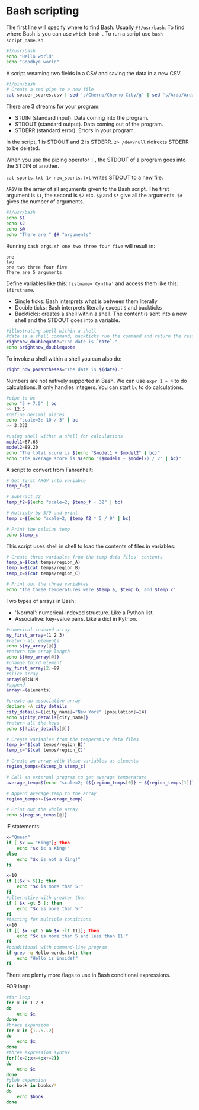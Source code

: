 # Bash scripting

The first line will specify where to find Bash. Usually `#!/usr/bash`. To find where Bash is you can use `which bash `. To run a script use `bash script_name.sh`. 

```bash
#!/usr/bash
echo "Hello world"
echo "Goodbye world"
```

A script renaming two fields in a CSV and saving the data in a new CSV. 

```bash
#!/bin/bash
# Create a sed pipe to a new file
cat soccer_scores.csv | sed 's/Cherno/Cherno City/g' | sed 's/Arda/Arda United/g' > soccer_scores_edited.csv
```

There are 3 streams for your program:

* STDIN (standard input). Data coming into the program.
* STDOUT (standard output). Data coming out of the program.
* STDERR (standard error). Errors in your program.

In the script, 1 is STDOUT and 2 is STDERR. `2> /dev/null` ridirects STDERR to be deleted. 

When you use the piping operator `|` , the STDOUT of a program goes into the STDIN of another. 

`cat sports.txt 1> new_sports.txt` writes STDOUT to a new file. 

`ARGV` is the array of all arguments given to the Bash script. The first argument is `$1`, the second is `$2` etc. `$@` and `$*` give all the arguments. `$#` gives the number of arguments. 

```bash
#!/usr/bash
echo $1
echo $2
echo $@
echo "There are " $# "arguments"
```

Running `bash args.sh one two three four five` will result in: 

```
one
two 
one two three four five
There are 5 arguments
```

Define variables like this: `fistname='Cyntha'` and access them like this: `$firstname`. 

* Single ticks: Bash interprets what is between them literally
* Double ticks: Bash interprets literally except `$` and backticks
* Backticks: creates a shell within a shell. The content is sent into a new shell and the STDOUT goes into a variable. 

```bash
#illustrating shell within a shell
#date is a shell command, backticks run the command and return the result
rightnow_doublequote="The date is `date`."
echo $rightnow_doublequote
```

To invoke a shell within a shell you can also do: 

```bash
right_now_parantheses="The date is $(date)."
```

Numbers are not natively supported in Bash. We can use `expr 1 + 4` to do calculations. It only handles integers. You can start `bc` to do calculations. 

```bash
#pipe to bc
echo "5 + 7.5" | bc 
>> 12.5
#define decimal places
echo "scale=3; 10 / 3" | bc
>> 3.333
```

```bash
#using shell within a shell for calculations
model1=87.65
model2=89.20
echo "The total score is $(echo "$model1 + $model2" | bc)"
echo "The average score is $(echo "($model1 + $model2) / 2" | bc)"
```

A script to convert from Fahrenheit: 

```bash
# Get first ARGV into variable
temp_f=$1

# Subtract 32
temp_f2=$(echo "scale=2; $temp_f - 32" | bc)

# Multiply by 5/9 and print
temp_c=$(echo "scale=2; $temp_f2 * 5 / 9" | bc)

# Print the celsius temp
echo $temp_c
```

This script uses shell in shell to load the contents of files in variables: 

```bash
# Create three variables from the temp data files' contents
temp_a=$(cat temps/region_A)
temp_b=$(cat temps/region_B)
temp_c=$(cat temps/region_C)

# Print out the three variables
echo "The three temperatures were $temp_a, $temp_b, and $temp_c"
```

Two types of arrays in Bash:

* 'Normal': numerical-indexed structure. Like a Python list. 
* Associative: key-value pairs. Like a dict in Python. 

```bash
#numerical-indexed array
my_first_array=(1 2 3)
#return all elements
echo ${my_array[@]}
#return the array length
echo ${#my_array[@]}
#change third element
my_first_array[2]=99
#slice array
array[@]:N:M
#append
array+=(elements)
```

```bash
#create an associative array
declare -A city_details
city_details=([city_name]="New York" [population]=14)
echo ${city_details[city_name]}
#return all the keys
echo ${!city_details[@]}
```

```bash
# Create variables from the temperature data files
temp_b="$(cat temps/region_B)"
temp_c="$(cat temps/region_C)"

# Create an array with these variables as elements
region_temps=($temp_b $temp_c)

# Call an external program to get average temperature
average_temp=$(echo "scale=2; (${region_temps[0]} + ${region_temps[1]}) / 2" | bc)

# Append average temp to the array
region_temps+=($average_temp)

# Print out the whole array
echo ${region_temps[@]}
```

IF statements: 

```bash
x="Queen"
if [ $x == "King"]; then
	echo "$x is a King!"
else
	echo "$x is not a King!"
fi
```

```bash
x=10
if (($x > 5)); then
	echo "$x is more than 5!"
fi
#alternative with greater than
if [ $x -gt 5 ]; then
	echo "$x is more than 5!"
fi
#testing for multiple conditions
x=10
if [[ $x -gt 5 && $x -lt 11]]; then
	echo "$x is more than 5 and less than 11!"
fi
#conditional with command-line program
if grep -q Hello words.txt; then
	echo "Hello is inside!"
fi
```

There are plenty more flags to use in Bash conditional expressions. 

FOR loop:

```bash
#for loop
for x in 1 2 3
do
	echo $x
done
#brace expansion
for x in {1..5..2}
do
	echo $x
done
#three expression syntax
for((x=2;x<=4;x+=2))
do
	echo $x
done
#glob expansion
for book in books/*
do
	echo $book
done
```

